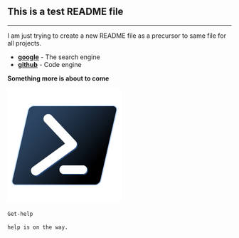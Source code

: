 ## This is a test README file
-------
I am just trying to create a new README file as a precursor to same file for all projects.

- __[google](https://www.google.com/)__ - The search engine
- __[github](https://github.com/)__ - Code engine

**Something more is about to come**

![PowerShell](https://github.com/dilaawez/PowerShell/blob/799fbb711a241e2011bb0c31d74a8af97581981e/PowerShell_Core_6.0_icon.png)

```
Get-help
```
```
help is on the way.
```